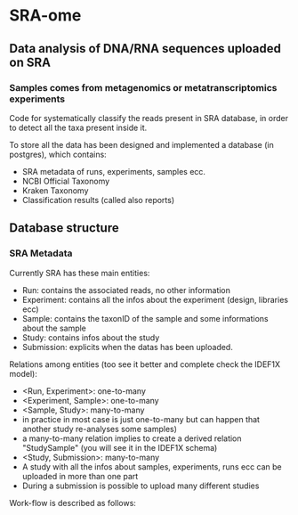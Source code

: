 # SRA-ome
## Data analysis of DNA/RNA sequences uploaded on SRA
### Samples comes from metagenomics or metatranscriptomics experiments

Code for systematically classify the reads present in SRA database, in order to detect all the taxa present inside it.

To store all the data has been designed and implemented a database (in postgres), which contains: 
 * SRA metadata of runs, experiments, samples ecc. 
 * NCBI Official Taxonomy
 * Kraken Taxonomy
 * Classification results (called also reports)

## Database structure
### SRA Metadata
Currently SRA has these main entities:
 * Run: contains the associated reads, no other information
 * Experiment: contains all the infos about the experiment (design, libraries ecc)
 * Sample: contains the taxonID of the sample and some informations about the sample
 * Study: contains infos about the study
 * Submission: explicits when the datas has been uploaded.

Relations among entities (too see it better and complete check the IDEF1X model):
 * <Run, Experiment>: one-to-many
 * <Experiment, Sample>: one-to-many
 * <Sample, Study>: many-to-many 
  * in practice in most case is just one-to-many but can happen that another study re-analyses some samples)
  * a many-to-many relation implies to create a derived relation "StudySample" (you will see it in the IDEF1X schema)
 * <Study, Submission>: many-to-many
  * A study with all the infos about samples, experiments, runs ecc can be uploaded in more than one part
  * During a submission is possible to upload many different studies

Work-flow is described as follows:
